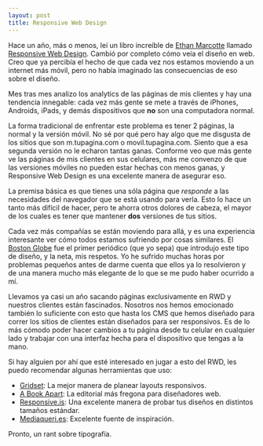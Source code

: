 ```yaml
---
layout: post
title: Responsive Web Design
---
```


Hace un año, más o menos, leí un libro increíble de [Ethan Marcotte](https://twitter.com/beep) llamado [Responsive Web Design](http://www.abookapart.com/products/responsive-web-design). Cambió por completo cómo veía el diseño en web. Creo que ya percibía el hecho de que cada vez nos estamos moviendo a un internet más móvil, pero no había imaginado las consecuencias de eso sobre el diseño.

Mes tras mes analizo los analytics de las páginas de mis clientes y hay una tendencia innegable: cada vez más gente se mete a través de iPhones, Androids, iPads, y demás dispositivos que **no** son una computadora normal.

La forma tradicional de enfrentar este problema es tener 2 páginas, la normal y la versión móvil. No sé por qué pero hay algo que me disgusta de los sitios que son m.tupagina.com o movil.tupagina.com. Siento que a esa segunda versión no le echaron tantas ganas. Conforme veo que más gente ve las páginas de mis clientes en sus celulares, más me convenzo de que las versiones móviles no pueden estar hechas con menos ganas, y Responsive Web Design es una excelente manera de asegurar eso.

La premisa básica es que tienes una sóla página que *responde* a las necesidades del navegador que se está usando para verla. Esto lo hace un tanto más difícil de hacer, pero te ahorra otros dolores de cabeza, el mayor de los cuales es tener que mantener **dos** versiones de tus sitios.

Cada vez más compañías se están moviendo para allá, y es una experiencia interesante ver cómo todos estamos sufriendo por cosas similares. El [Boston Globe](http://bostonglobe.com) fue el primer periódico (que yo sepa) que introdujo este tipo de diseño, y la neta, mis respetos. Yo he sufrido muchas horas por problemas pequeños antes de darme cuenta que ellos ya lo resolvieron y de una manera mucho más elegante de lo que se me pudo haber ocurrido a mí.

Llevamos ya casi un año sacando páginas exclusivamente en RWD y nuestros clientes están fascinados. Nosotros nos hemos emocionado también lo suficiente con esto que hasta los CMS que hemos diseñado para correr los sitios de clientes están diseñados para ser responsivos. Es de lo más cómodo poder hacer cambios a tu página desde tu celular en cualquier lado y trabajar con una interfaz hecha para el dispositivo que tengas a la mano.

Si hay alguien por ahí que esté interesado en jugar a esto del RWD, les puedo recomendar algunas herramientas que uso:

- [Gridset](http://gridsetapp.com): La mejor manera de planear layouts responsivos.
- [A Book Apart](http://abookapart.com): La editorial más fregona para diseñadores web.
- [Responsive.is](http://responsive.is/periodicoviaje.com): Una excelente manera de probar tus diseños en distintos tamaños estándar.
- [Mediaqueri.es](http://mediaqueri.es): Excelente fuente de inspiración.

Pronto, un rant sobre tipografía.
